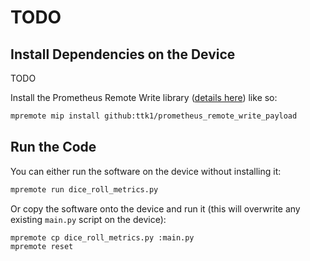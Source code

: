 # TODO

## Install Dependencies on the Device

TODO

Install the Prometheus Remote Write library ([details here](https://github.com/ttk1/prometheus_remote_write_payload)) like so:

```bash
mpremote mip install github:ttk1/prometheus_remote_write_payload
```

## Run the Code


You can either run the software on the device without installing it:

```bash
mpremote run dice_roll_metrics.py
```

Or copy the software onto the device and run it (this will overwrite any existing `main.py` script on the device):

```bash
mpremote cp dice_roll_metrics.py :main.py
mpremote reset
```
